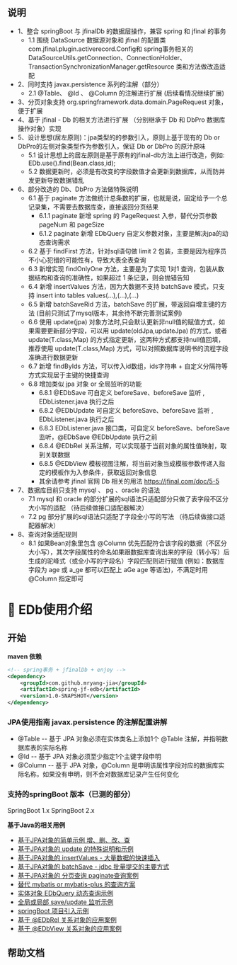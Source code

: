 

## 说明
- 1、整合 springBoot 与 jfinalDb 的数据层操作，兼容 spring 和 jfinal 的事务
  - 1.1 围绕 DataSource 数据源对象和 jfinal 的配置类 com.jfinal.plugin.activerecord.Config和 spring事务相关的 DataSourceUtils.getConnection、ConnectionHolder、TransactionSynchronizationManager.getResource 类和方法做改造适配
- 2、同时支持 javax.persistence 系列的注解（部分） 
  - 2.1 @Table、 @Id 、 @Column 的注解进行扩展 (后续看情况继续扩展)
- 3、分页对象支持 org.springframework.data.domain.PageRequest 对象，便于扩展
- 4、基于 jfinal - Db 的相关方法进行扩展 （分别继承于 Db 和 DbPro 数据库操作对象）实现
- 5、设计思想(居左原则)：jpa类型的的参数引入，原则上基于现有的 Db or DbPro的左侧对象类型作为参数引入，保证 Db or DbPro 的原汁原味
  - 5.1 设计思想上的居左原则是基于原有的jfinal-db方法上进行改造，例如: EDb.use().find(Bean.class,id); 
  - 5.2 数据更新时，必须是有改变的字段数值才会更新到数据库，从而防并发更新导致数据错乱
- 6、部分改造的 Db、DbPro 方法做特殊说明
  - 6.1 基于 paginate 方法做统计总条数的扩展，也就是说，固定给予一个总记录集，不需要去数据库查，直接返回分页结果
     - 6.1.1 paginate 新增 spring 的 PageRequest 入参，替代分页参数 pageNum 和 pageSize 
     - 6.1.2 paginate 新增 EDbQuery 自定义参数对象，主要是解决jpa的动态查询需求
  - 6.2 基于 findFirst 方法，针对sql语句做 limit 2 包装，主要是因为程序员不小心犯错的可能性有，导致大表全表查询
  - 6.3 新增实现 findOnlyOne 方法，主要是为了实现 1对1 查询，包装从数据结构和查询的准确性，如果超过 1 条记录，则会抛错告知
  - 6.4 新增 insertValues 方法，因为大数据不支持 batchSave 模式，只支持 insert into tables values(...),(...),(...)
  - 6.5 新增 batchSaveRid 方法，batchSave 的扩展，带返回自增主键的方法 (目前只测试了mysql版本，其余待不断完善测试案例)
  - 6.6 使用 update(jpa) 对象方法时,只会默认更新非null值的赋值方式，如果需要更新部分字段，可以用 update(oldJpa,updateJpa) 的方式，或者 update(T.class,Map) 的方式指定更新，这两种方式都支持null值回填，推荐使用 update(T.class,Map) 方式，可以对照数据库说明书的流程字段准确进行数据更新  
  - 6.7 新增 findByIds 方法，可以传入id数组，ids字符串 + 自定义分隔符等方式实现居于主键的快捷查询
  - 6.8 增加类似 jpa 对象 or 全局监听的功能
     - 6.8.1 @EDbSave 可自定义 beforeSave、beforeSave 监听 , EDbListener.java 执行之后
     - 6.8.2 @EDbUpdate 可自定义 beforeSave、beforeSave 监听 , EDbListener.java 执行之后
     - 6.8.3 EDbListener.java 接口类，可自定义 beforeSave、beforeSave 监听，@EDbSave @EDbUpdate 执行之前
     - 6.8.4 @EDbRel 关系注解，可以实现基于当前对象的属性值映射，取到关联数据
     - 6.8.5 @EDbView 模板视图注解，将当前对象当成模板参数传递入指定的模板作为入参条件，获取返回对象信息
    - 其余请参考 jfinal 官网 Db 相关的用法 https://jfinal.com/doc/5-5
- 7、数据库目前只支持 mysql 、 pg 、oracle 的语法
  - 7.1 mysql 和 oracle 的部分扩展的sql语法只适配部分只做了表字段不区分大小写的适配 （待后续做接口适配器解决）
  - 7.2 pg 部分扩展的sql语法只适配了字段全小写的写法 （待后续做接口适配器解决）
- 8、查询对象适配规则
  - 8.1 如果Bean对象里包含 @Column 优先匹配符合该字段的数据（不区分大小写），其次字段属性的命名如果跟数据库查询出来的字段（转小写）后生成的驼峰式（或全小写的字段名）字段匹配则进行赋值 (例如：数据库字段为 age 或 a_ge 都可以匹配上 aGe age 等语法)，不满足时用 @Column 指定即可



# 📑 EDb使用介绍
## 开始

**maven 依赖**

```xml
<!-- spring事务 + jfinalDb + enjoy -->
<dependency>
    <groupId>com.github.mryang-jia</groupId>
    <artifactId>spring-jf-edb</artifactId>
    <version>1.0-SNAPSHOT</version>
</dependency>
```

### JPA使用指南 javax.persistence 的注解配置讲解
- @Table -- 基于 JPA 对象必须在实体类名上添加1个 @Table 注解，并指明数据库表的实际名称
- @Id -- 基于 JPA 对象必须至少指定1个主键字段申明
- @Column -- 基于 JPA 对象，@Column 是申明该属性字段对应的数据库实际名称，如果没有申明，则不会对数据库记录产生任何变化

### 支持的springBoot 版本（已测的部分）
SpringBoot 1.x
SpringBoot 2.x


**基于Java的相关用例**

- [ 基于JPA对象的简单示例 增、删、改、查 ](docs/jpa/jpa.md)
- [ 基于JPA对象的 update 的特殊说明和示例  ](docs/jpa/jpa-update.md)
- [ 基于JPA对象的 insertValues - 大量数据的快速插入 ](docs/jpa/jpa-insertValues.md)
- [ 基于JPA对象的 batchSave - jdbc 批量提交的主要方式 ](docs/jpa/jpa-batchSave.md)
- [ 基于JPA对象的 分页查询 paginate查询案例 ](docs/jpa/jpa-paginate.md)
- [ 替代 mybatis or mybatis-plus 的查询方案 ](docs/jpa/jpa-enjoy.md)
- [ 实体对象 EDbQuery 动态查询示例  ](docs/jpa/jpa-edbQuery.md)
- [ 全局或局部 save/update 监听示例  ](docs/jpa/jpa-listener.md)
- [ springBoot 项目引入示例  ](docs/jpa/spring-config.md)
- [ 基于 @EDbRel 关系对象的应用案例 ](docs/jpa/jpa-edbrel.md)
- [ 基于 @EDbView 关系对象的应用案例 ](docs/jpa/jpa-edbview.md)

## 帮助文档



